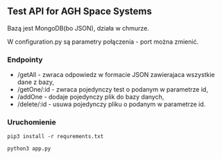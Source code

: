 ## Test API for AGH Space Systems

Bazą jest MongoDB(bo JSON), działa w chmurze.

W configuration.py są parametry połączenia - port można zmienić.

### Endpointy
- /getAll - zwraca odpowiedz w formacie JSON zawierajaca wszystkie dane z bazy,
- /getOne/:id - zwraca pojedynczy test o podanym w parametrze id,
- /addOne - dodaje pojedynczy plik do bazy danych,
- /delete/:id - usuwa pojedynczy pliku o podanym w parametrze id.


### Uruchomienie
`pip3 install -r requrements.txt`

`python3 app.py`